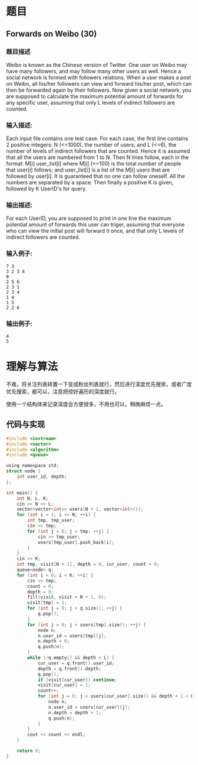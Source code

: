 # 题目

## Forwards on Weibo (30)

### **题目描述**

Weibo is known as the Chinese version of Twitter.  One user on Weibo may have many followers, and may follow many other users as well.  Hence a social network is formed with followers relations.  When a user makes a post on Weibo, all his/her followers can view and forward his/her post, which can then be forwarded again by their followers.  Now given a social network, you are supposed to calculate the maximum potential amount of forwards for any specific user, assuming that only L levels of indirect followers are counted.

### **输入描述:**

Each input file contains one test case.  For each case, the first line contains 2 positive integers: N (<=1000), the number of users; and L (<=6), the number of levels of indirect followers that are counted.  Hence it is assumed that all the users are numbered from 1 to N.  Then N lines follow, each in the format:
M[i] user_list[i]
where M[i] (<=100) is the total number of people that user[i] follows; and user_list[i] is a list of the M[i] users that are followed by user[i].  It is guaranteed that no one can follow oneself.  All the numbers are separated by a space.
Then finally a positive K is given, followed by K UserID's for query.

### **输出描述:**

For each UserID, you are supposed to print in one line the maximum potential amount of forwards this user can triger, assuming that everyone who can view the initial post will forward it once, and that only L levels of indirect followers are counted.

### **输入例子:**

```
7 3
3 2 3 4
0
2 5 6
2 3 1
2 3 4
1 4
1 5
2 2 6
```

### **输出例子:**

```
4
5
```

# 理解与算法

不难，将关注列表转置一下变成粉丝列表就行，然后进行深度优先搜索，或者广度优先搜索，都可以，注意把控好遍历的深度就行。

使用一个结构体来记录深度会方便很多，不用也可以，稍微麻烦一点。

## 代码与实现

```c
#include <iostream>
#include <vector>
#include <algorithm>
#include <queue>

using namespace std;
struct node {
    int user_id, depth;
};

int main() {
    int N, L, K;
    cin >> N >> L;
    vector<vector<int>> users(N + 1, vector<int>());
    for (int i = 1; i <= N; ++i) {
        int tmp, tmp_user;
        cin >> tmp;
        for (int j = 0; j < tmp; ++j) {
            cin >> tmp_user;
            users[tmp_user].push_back(i);
        }
    }
    cin >> K;
    int tmp, visit[N + 1], depth = 0, cur_user, count = 0;
    queue<node> q;
    for (int i = 0; i < K; ++i) {
        cin >> tmp;
        count = 0;
        depth = 0;
        fill(visit, visit + N + 1, 0);
        visit[tmp] = 1;
        for (int j = 0; j < q.size(); ++j) {
            q.pop();
        }
        for (int j = 0; j < users[tmp].size(); ++j) {
            node n;
            n.user_id = users[tmp][j];
            n.depth = 0;
            q.push(n);
        }
        while (!q.empty() && depth < L) {
            cur_user = q.front().user_id;
            depth = q.front().depth;
            q.pop();
            if (visit[cur_user]) continue;
            visit[cur_user] = 1;
            count++;
            for (int j = 0; j < users[cur_user].size() && depth + 1 < L; ++j) {
                node n;
                n.user_id = users[cur_user][j];
                n.depth = depth + 1;
                q.push(n);
            }
        }
        cout << count << endl;
    }

    return 0;
}
```

